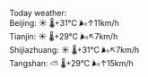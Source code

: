 Today weather:  
Beijing: ☀️   🌡️+31°C 🌬️↑11km/h  
Tianjin: ☀️   🌡️+29°C 🌬️↖7km/h  
Shijiazhuang: ☀️   🌡️+31°C 🌬️↖7km/h  
Tangshan: ⛅️  🌡️+29°C 🌬️↑15km/h  
